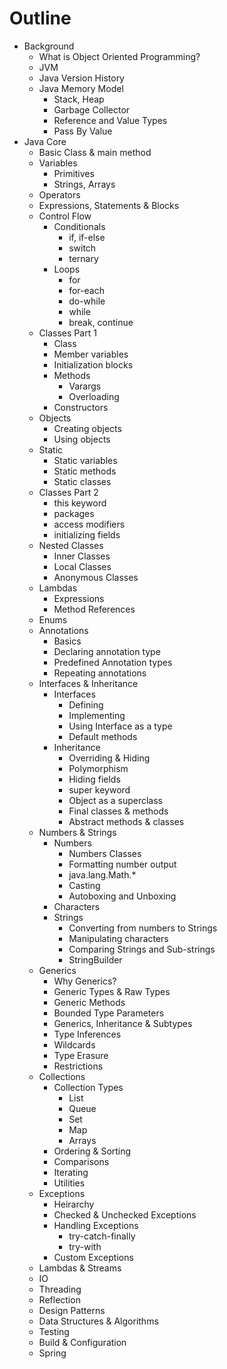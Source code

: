 # Outline

* Background
  * What is Object Oriented Programming?
  * JVM
  * Java Version History
  * Java Memory Model
    * Stack, Heap
    * Garbage Collector
    * Reference and Value Types
    * Pass By Value
* Java Core
  * Basic Class & main method
  * Variables
    * Primitives
    * Strings, Arrays
  * Operators
  * Expressions, Statements & Blocks
  * Control Flow
    * Conditionals
      * if, if-else
      * switch
      * ternary
    * Loops
      * for
      * for-each
      * do-while
      * while
      * break, continue
  * Classes Part 1
    * Class
    * Member variables
    * Initialization blocks
    * Methods
      * Varargs
      * Overloading
    * Constructors
  * Objects
    * Creating objects
    * Using objects
  * Static
    * Static variables
    * Static methods
    * Static classes
  * Classes Part 2
    * this keyword
    * packages
    * access modifiers
    * initializing fields
  * Nested Classes
    * Inner Classes
    * Local Classes
    * Anonymous Classes
  * Lambdas
    * Expressions
    * Method References
  * Enums
  * Annotations
    * Basics
    * Declaring annotation type
    * Predefined Annotation types
    * Repeating annotations
  * Interfaces & Inheritance
    * Interfaces
      * Defining
      * Implementing
      * Using Interface as a type
      * Default methods
    * Inheritance
      * Overriding & Hiding
      * Polymorphism
      * Hiding fields
      * super keyword
      * Object as a superclass
      * Final classes & methods
      * Abstract methods & classes
  * Numbers & Strings
    * Numbers
      * Numbers Classes
      * Formatting number output
      * java.lang.Math.\*
      * Casting
      * Autoboxing and Unboxing
    * Characters
    * Strings
      * Converting from numbers to Strings
      * Manipulating characters
      * Comparing Strings and Sub-strings
      * StringBuilder
  * Generics
    * Why Generics?
    * Generic Types & Raw Types
    * Generic Methods
    * Bounded Type Parameters
    * Generics, Inheritance & Subtypes
    * Type Inferences
    * Wildcards
    * Type Erasure
    * Restrictions
  * Collections
    * Collection Types
      * List
      * Queue
      * Set
      * Map
      * Arrays
    * Ordering & Sorting
    * Comparisons
    * Iterating
    * Utilities
  * Exceptions
    * Heirarchy
    * Checked & Unchecked Exceptions
    * Handling Exceptions
      * try-catch-finally
      * try-with
    * Custom Exceptions
  * Lambdas & Streams
  * IO
  * Threading
  * Reflection
  * Design Patterns
  * Data Structures & Algorithms
  * Testing
  * Build & Configuration
  * Spring
